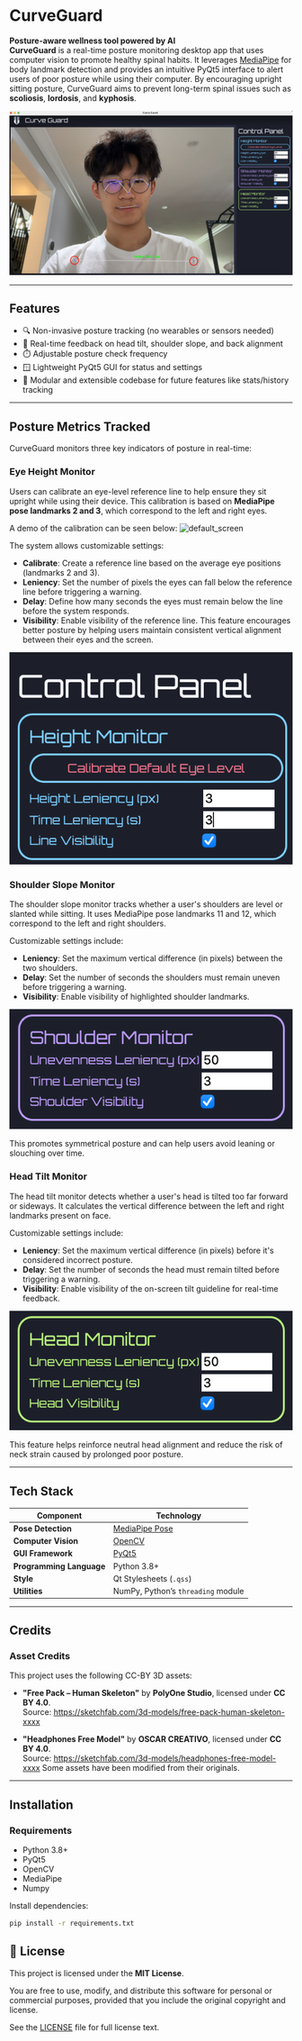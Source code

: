 # CurveGuard

**Posture-aware wellness tool powered by AI**  
**CurveGuard** is a real-time posture monitoring desktop app that uses computer vision to promote healthy spinal habits. It leverages [MediaPipe](https://mediapipe.dev/) for body landmark detection and provides an intuitive PyQt5 interface to alert users of poor posture while using their computer. By encouraging upright sitting posture, CurveGuard aims to prevent long-term spinal issues such as **scoliosis**, **lordosis**, and **kyphosis**.


![default_screen](media/default.png)

---

## Features

- 🔍 Non-invasive posture tracking (no wearables or sensors needed)
- 📐 Real-time feedback on head tilt, shoulder slope, and back alignment
- ⏱️ Adjustable posture check frequency
- 🪟 Lightweight PyQt5 GUI for status and settings
- 💾 Modular and extensible codebase for future features like stats/history tracking

---

##  Posture Metrics Tracked

CurveGuard monitors three key indicators of posture in real-time:

### Eye Height Monitor
Users can calibrate an eye-level reference line to help ensure they sit upright while using their device. This calibration is based on **MediaPipe pose landmarks 2 and 3**, which correspond to the left and right eyes.

A demo of the calibration can be seen below:
![default_screen](media/calibrate.gif)

The system allows customizable settings:
- **Calibrate**: Create a reference line based on the average eye positions (landmarks 2 and 3).
- **Leniency**: Set the number of pixels the eyes can fall below the reference line before triggering a warning.
- **Delay**: Define how many seconds the eyes must remain below the line before the system responds.
- **Visibility**: Enable visibility of the reference line.
This feature encourages better posture by helping users maintain consistent vertical alignment between their eyes and the screen.

![default_screen](media/height_monitor.png)

### Shoulder Slope Monitor
The shoulder slope monitor tracks whether a user's shoulders are level or slanted while sitting. It uses MediaPipe pose landmarks 11 and 12, which correspond to the left and right shoulders.

Customizable settings include:

- **Leniency**: Set the maximum vertical difference (in pixels) between the two shoulders.
- **Delay**: Set the number of seconds the shoulders must remain uneven before triggering a warning.
- **Visibility**: Enable visibility of highlighted shoulder landmarks.

![shoulder_monitor](media/shoulder_monitor.png)

This promotes symmetrical posture and can help users avoid leaning or slouching over time.

### Head Tilt Monitor
The head tilt monitor detects whether a user's head is tilted too far forward or sideways. It calculates the vertical difference between the left and right landmarks present on face.

Customizable settings include:

- **Leniency**: Set the maximum vertical difference (in pixels) before it's considered incorrect posture.  
- **Delay**: Set the number of seconds the head must remain tilted before triggering a warning.  
- **Visibility**: Enable visibility of the on-screen tilt guideline for real-time feedback.

![head_monitor](media/head_monitor.png)

This feature helps reinforce neutral head alignment and reduce the risk of neck strain caused by prolonged poor posture.

---
## Tech Stack

| Component        | Technology                  |
|------------------|------------------------------|
| **Pose Detection** | [MediaPipe Pose](https://google.github.io/mediapipe/solutions/pose.html) |
| **Computer Vision** | [OpenCV](https://opencv.org/) |
| **GUI Framework**   | [PyQt5](https://riverbankcomputing.com/software/pyqt/) |
| **Programming Language** | Python 3.8+ |
| **Style** | Qt Stylesheets (`.qss`) |
| **Utilities** | NumPy, Python’s `threading` module |

---

## Credits

### Asset Credits

This project uses the following CC-BY 3D assets:

- **"Free Pack – Human Skeleton"** by **PolyOne Studio**, licensed under **CC BY 4.0**.  
  Source: https://sketchfab.com/3d-models/free-pack-human-skeleton-xxxx

- **"Headphones Free Model"** by **OSCAR CREATIVO**, licensed under **CC BY 4.0**.  
  Source: https://sketchfab.com/3d-models/headphones-free-model-xxxx
  Some assets have been modified from their originals.

---

## Installation

### Requirements

- Python 3.8+
- PyQt5
- OpenCV
- MediaPipe
- Numpy

Install dependencies:

```bash
pip install -r requirements.txt
```

## 📄 License

This project is licensed under the **MIT License**.

You are free to use, modify, and distribute this software for personal or commercial purposes, provided that you include the original copyright and license.

See the [LICENSE](LICENSE) file for full license text.
